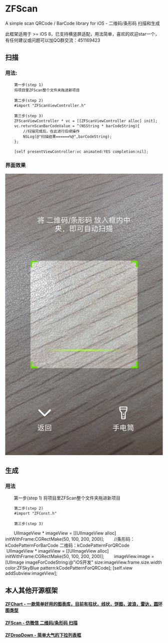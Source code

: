 # ZFScan
A simple scan QRCode / BarCode library for iOS - 二维码/条形码 扫描和生成

此框架适用于 >= iOS 8，已支持横竖屏适配，用法简单，喜欢的欢迎star一个，有任何建议或问题可以加QQ群交流：451169423

## 扫描
### 用法:
        第一步(step 1)
        将项目里ZFScan整个文件夹拖进新项目
        
        第二步(step 2)
        #import "ZFScanViewController.h"
        
        第三步(step 3)
        ZFScanViewController * vc = [[ZFScanViewController alloc] init];
        vc.returnScanBarCodeValue = ^(NSString * barCodeString){
            //扫描完成后，在此进行后续操作
            NSLog(@"扫描结果======%@",barCodeString);
        };
    
        [self presentViewController:vc animated:YES completion:nil];
        

### 界面效果

![](https://github.com/Zirkfied/Library/blob/master/scan.png)

## 生成
### 用法
        第一步(step 1)
        将项目里ZFScan整个文件夹拖进新项目
        
        第二步(step 2)
        #import "ZFConst.h"
        
        第三步(step 3)
        UIImageView * imageView = [[UIImageView alloc] initWithFrame:CGRectMake(50, 100, 200, 200)];
        //条形码：kCodePatternForBarCode 二维码：kCodePatternForQRCode
        UIImageView * imageView = [[UIImageView alloc] initWithFrame:CGRectMake(50, 100, 200, 200)];
        imageView.image = [UIImage imageForCodeString:@"iOS开发" size:imageView.frame.size.width color:ZFSkyBlue pattern:kCodePatternForQRCode];
        [self.view addSubview:imageView];

## 本人其他开源框架
#### [ZFChart - 一款简单好用的图表库，目前有柱状，线状，饼图，波浪，雷达，圆环图类型](https://github.com/Zirkfied/ZFChart)
#### [ZFScan - 仿微信 二维码/条形码 扫描](https://github.com/Zirkfied/ZFScan)
#### [ZFDropDown - 简单大气的下拉列表框](https://github.com/Zirkfied/ZFDropDown)
